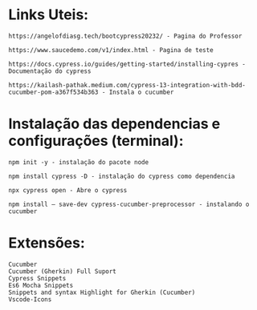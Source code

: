 # Links Uteis:

    https://angelofdiasg.tech/bootcypress20232/ - Pagina do Professor

    https://www.saucedemo.com/v1/index.html - Pagina de teste

    https://docs.cypress.io/guides/getting-started/installing-cypres - Documentação do cypress

    https://kailash-pathak.medium.com/cypress-13-integration-with-bdd-cucumber-pom-a367f534b363 - Instala o cucumber

# Instalação das dependencias e configurações (terminal):

    npm init -y - instalação do pacote node

    npm install cypress -D - instalação do cypress como dependencia

    npx cypress open - Abre o cypress

    npm install — save-dev cypress-cucumber-preprocessor - instalando o cucumber



# Extensões: 

    Cucumber
    Cucumber (Gherkin) Full Suport
    Cypress Snippets
    Es6 Mocha Snippets
    Snippets and syntax Highlight for Gherkin (Cucumber)
    Vscode-Icons
